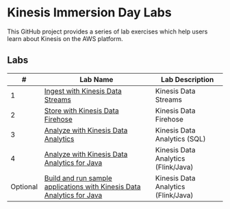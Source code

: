 # Kinesis Immersion Day Labs
This GitHub project provides a series of lab exercises which help users learn about Kinesis on the AWS platform.  



## Labs
|# |Lab Name |Lab Description |
|---- |---- | ----|
|1 |[Ingest with Kinesis Data Streams](Lab1ingest.pdf) |Kinesis Data Streams |
|2 |[Store with Kinesis Data Firehose](cleanup/README.md) |Kinesis Data Firehose |
|3 |[Analyze with Kinesis Data Analytics](cleanup/README.md) |Kinesis Data Analytics (SQL) |
|4 |[Analyze with Kinesis Data Analytics for Java](cleanup/README.md) |Kinesis Data Analytics (Flink/Java) |
|Optional |[Build and run sample applications with Kinesis Data Analytics for Java](../lab1/README.md) |Kinesis Data Analytics (Flink/Java) |